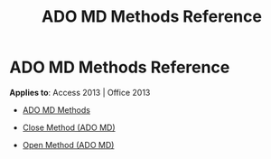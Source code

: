 ﻿---
title: ADO MD Methods Reference
TOCTitle: ADO MD Methods
ms:assetid: c8421bec-e674-4175-94f7-8504b9ebb506
ms:mtpsurl: https://msdn.microsoft.com/library/JJ249973(v=office.15)
ms:contentKeyID: 48547650
ms.date: 09/18/2015
mtps_version: v=office.15
---

# ADO MD Methods Reference


**Applies to**: Access 2013 | Office 2013


  - [ADO MD Methods](ado-md-methods.md)

  - [Close Method (ADO MD)](close-method-ado-md.md)

  - [Open Method (ADO MD)](open-method-ado-md.md)

